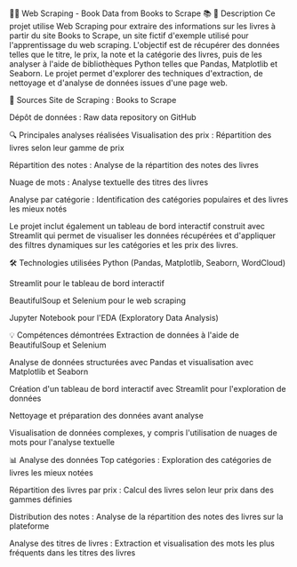 🕵️‍♂️ Web Scraping - Book Data from Books to Scrape 📚
📌 Description
Ce projet utilise Web Scraping pour extraire des informations sur les livres à partir du site Books to Scrape, un site fictif d'exemple utilisé pour l'apprentissage du web scraping. L'objectif est de récupérer des données telles que le titre, le prix, la note et la catégorie des livres, puis de les analyser à l'aide de bibliothèques Python telles que Pandas, Matplotlib et Seaborn. Le projet permet d'explorer des techniques d'extraction, de nettoyage et d'analyse de données issues d'une page web.

🔗 Sources
Site de Scraping : Books to Scrape

Dépôt de données : Raw data repository on GitHub

🔍 Principales analyses réalisées
Visualisation des prix : Répartition des livres selon leur gamme de prix

Répartition des notes : Analyse de la répartition des notes des livres

Nuage de mots : Analyse textuelle des titres des livres

Analyse par catégorie : Identification des catégories populaires et des livres les mieux notés

Le projet inclut également un tableau de bord interactif construit avec Streamlit qui permet de visualiser les données récupérées et d'appliquer des filtres dynamiques sur les catégories et les prix des livres.

🛠️ Technologies utilisées
Python (Pandas, Matplotlib, Seaborn, WordCloud)

Streamlit pour le tableau de bord interactif

BeautifulSoup et Selenium pour le web scraping

Jupyter Notebook pour l'EDA (Exploratory Data Analysis)

💡 Compétences démontrées
Extraction de données à l'aide de BeautifulSoup et Selenium

Analyse de données structurées avec Pandas et visualisation avec Matplotlib et Seaborn

Création d'un tableau de bord interactif avec Streamlit pour l'exploration de données

Nettoyage et préparation des données avant analyse

Visualisation de données complexes, y compris l'utilisation de nuages de mots pour l'analyse textuelle

📊 Analyse des données
Top catégories : Exploration des catégories de livres les mieux notées

Répartition des livres par prix : Calcul des livres selon leur prix dans des gammes définies

Distribution des notes : Analyse de la répartition des notes des livres sur la plateforme

Analyse des titres de livres : Extraction et visualisation des mots les plus fréquents dans les titres des livres
